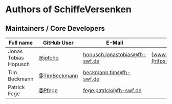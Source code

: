 # Authors of SchiffeVersenken

## Maintainers / Core Developers

| Full name | GitHub User | E-Mail | Website |
|-----------|-------------|--------|---------|
| Jonas Tobias Hopusch | [@jotoho](https://github.com/jotoho/) | [hopusch.jonastobias@fh-swf.de](mailto:hopusch.jonastobias@fh-swf.de) | [www.jotoho.de](https://www.jotoho.de/) |
| Tim Beckmann | [@TimBeckmann](https://github.com/TimBeckmann/) | [beckmann.tim@fh-swf.de](mailto:beckmann.tim@fh-swf.de) | |
| Patrick Fege | [@Pfege](https://github.com/Pfege/) | [fege.patrick@fh-swf.de](mailto:fege.patrick@fh-swf.de) | |
